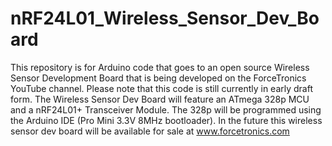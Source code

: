 # nRF24L01_Wireless_Sensor_Dev_Board
This repository is for Arduino code that goes to an open source Wireless Sensor Development Board that is being developed on the ForceTronics YouTube channel. Please note that this code is still currently in early draft form. The Wireless Sensor Dev Board will feature an ATmega 328p MCU and a nRF24L01+ Transceiver Module. The 328p will be programmed using the Arduino IDE (Pro Mini 3.3V 8MHz bootloader). In the future this wireless sensor dev board will be available for sale at www.forcetronics.com
